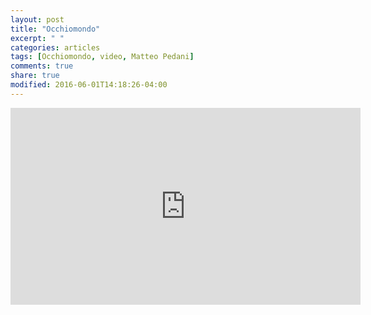 ```yaml
---
layout: post
title: "Occhiomondo"
excerpt: " "
categories: articles
tags: [Occhiomondo, video, Matteo Pedani]
comments: true
share: true
modified: 2016-06-01T14:18:26-04:00
---
```


<iframe width="560" height="315"  
	src="https://www.youtube.com/embed/y4fqA_gsNyc" 
	frameborder="0" allow="autoplay; encrypted-media" allowfullscreen>
</iframe>
